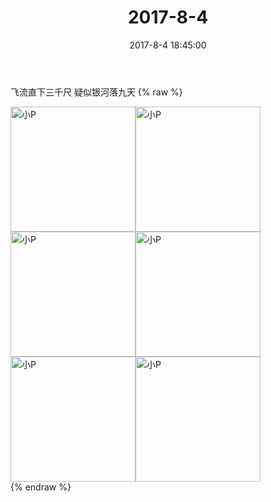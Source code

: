 ﻿---
title: "2017-8-4"
date: 2017-8-4 18:45:00
tags:
categories: 妈妈
---
飞流直下三千尺
疑似银河落九天
{% raw %}
<div style="width:500 px">
<div style="float:left; width:100 px"><img src="/images/微信图片_20171012164903.jpg" width="200" alt="小P"></div>
<div style="float:left; width:100 px"><img src="/images/微信图片_20171012164912.jpg" width="200" alt="小P"></div>
<div style="float:left; width:100 px"><img src="/images/微信图片_20171012164920.jpg" width="200" alt="小P"></div>
<div style="float:left; width:100 px"><img src="/images/微信图片_20171012164928.jpg" width="200" alt="小P"></div>
<div style="float:left; width:100 px"><img src="/images/微信图片_20171012164936.jpg" width="200" alt="小P"></div>
<div style="float:left; width:100 px"><img src="/images/微信图片_20171012164944.jpg" width="200" alt="小P"></div>
<div style="clear:both"></div>
</div>
{% endraw %}